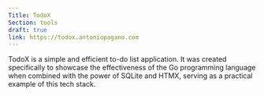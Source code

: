 ```yaml
---
Title: TodoX
Section: tools
draft: true
link: https://todox.antoniopagano.com
---
```

TodoX is a simple and efficient to-do list application. It was created specifically to showcase the effectiveness of the Go programming language when combined with the power of SQLite and HTMX, serving as a practical example of this tech stack.
